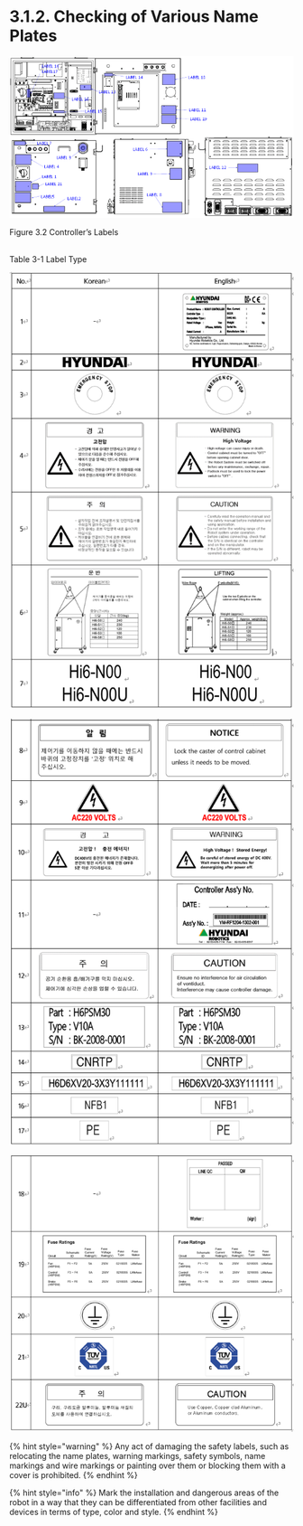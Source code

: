 ﻿# 3.1.2. Checking of Various Name Plates

![](../../_assets/그림_1.1_안전라벨.png  )

Figure 3.2 Controller’s Labels <br/><br/>

Table 3-1 Label Type

![](../../_assets/표3-1_라벨_종류-1.png  )

![](../../_assets/표3-1_라벨_종류-2.png  )

![](../../_assets/표3-1_라벨_종류-3.png  )


{% hint style="warning" %}
Any act of damaging the safety labels, such as relocating the name plates, warning markings, safety symbols, name markings and wire markings or painting over them or blocking them with a cover is prohibited. 
{% endhint %}


{% hint style="info" %}
Mark the installation and dangerous areas of the robot in a way that they can be differentiated from other facilities and devices in terms of type, color and style.
{% endhint %}
